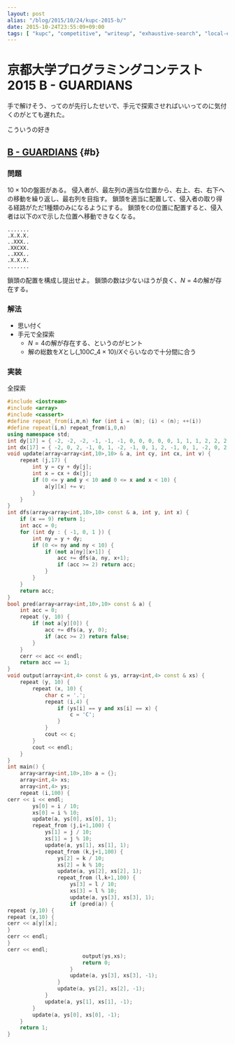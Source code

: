 ```yaml
---
layout: post
alias: "/blog/2015/10/24/kupc-2015-b/"
date: 2015-10-24T23:55:09+09:00
tags: [ "kupc", "competitive", "writeup", "exhaustive-search", "local-execution" ]
---
```


# 京都大学プログラミングコンテスト2015 B - GUARDIANS

手で解けそう、ってのが先行したせいで、手元で探索させればいいってのに気付くのがとても遅れた。

こういうの好き

<!-- more -->

## [B - GUARDIANS](https://beta.atcoder.jp/contests/kupc2015/tasks/kupc2015_b) {#b}

### 問題

$10 \times 10$の盤面がある。
侵入者が、最左列の適当な位置から、右上、右、右下への移動を繰り返し、最右列を目指す。
鎖頭を適当に配置して、侵入者の取り得る経路がただ1種類のみになるようにする。
鎖頭を`C`の位置に配置すると、侵入者は以下の`X`で示した位置へ移動できなくなる。

```
.......
.X.X.X.
..XXX..
.XXCXX.
..XXX..
.X.X.X.
.......
```

鎖頭の配置を構成し提出せよ。
鎖頭の数は少ないほうが良く、$N = 4$の解が存在する。

### 解法

-   思い付く
-   手元で全探索
    -   $N = 4$の解が存在する、というのがヒント
    -   解の総数を$X$とし$({}\_{100}C\_4 \times 10) / X$ぐらいなので十分間に合う

### 実装

全探索

``` c++
#include <iostream>
#include <array>
#include <cassert>
#define repeat_from(i,m,n) for (int i = (m); (i) < (n); ++(i))
#define repeat(i,n) repeat_from(i,0,n)
using namespace std;
int dy[17] = { -2, -2, -2, -1, -1, -1, 0, 0, 0, 0, 0, 1, 1, 1, 2, 2, 2 };
int dx[17] = { -2, 0, 2, -1, 0, 1, -2, -1, 0, 1, 2, -1, 0, 1, -2, 0, 2 };
void update(array<array<int,10>,10> & a, int cy, int cx, int v) {
    repeat (j,17) {
        int y = cy + dy[j];
        int x = cx + dx[j];
        if (0 <= y and y < 10 and 0 <= x and x < 10) {
            a[y][x] += v;
        }
    }
}
int dfs(array<array<int,10>,10> const & a, int y, int x) {
    if (x == 9) return 1;
    int acc = 0;
    for (int dy : { -1, 0, 1 }) {
        int ny = y + dy;
        if (0 <= ny and ny < 10) {
            if (not a[ny][x+1]) {
                acc += dfs(a, ny, x+1);
                if (acc >= 2) return acc;
            }
        }
    }
    return acc;
}
bool pred(array<array<int,10>,10> const & a) {
    int acc = 0;
    repeat (y, 10) {
        if (not a[y][0]) {
            acc += dfs(a, y, 0);
            if (acc >= 2) return false;
        }
    }
    cerr << acc << endl;
    return acc == 1;
}
void output(array<int,4> const & ys, array<int,4> const & xs) {
    repeat (y, 10) {
        repeat (x, 10) {
            char c = '.';
            repeat (i,4) {
                if (ys[i] == y and xs[i] == x) {
                    c = 'C';
                }
            }
            cout << c;
        }
        cout << endl;
    }
}
int main() {
    array<array<int,10>,10> a = {};
    array<int,4> xs;
    array<int,4> ys;
    repeat (i,100) {
cerr << i << endl;
        ys[0] = i / 10;
        xs[0] = i % 10;
        update(a, ys[0], xs[0], 1);
        repeat_from (j,i+1,100) {
            ys[1] = j / 10;
            xs[1] = j % 10;
            update(a, ys[1], xs[1], 1);
            repeat_from (k,j+1,100) {
                ys[2] = k / 10;
                xs[2] = k % 10;
                update(a, ys[2], xs[2], 1);
                repeat_from (l,k+1,100) {
                    ys[3] = l / 10;
                    xs[3] = l % 10;
                    update(a, ys[3], xs[3], 1);
                    if (pred(a)) {
repeat (y,10) {
repeat (x,10) {
cerr << a[y][x];
}
cerr << endl;
}
cerr << endl;
                        output(ys,xs);
                        return 0;
                    }
                    update(a, ys[3], xs[3], -1);
                }
                update(a, ys[2], xs[2], -1);
            }
            update(a, ys[1], xs[1], -1);
        }
        update(a, ys[0], xs[0], -1);
    }
    return 1;
}
```
